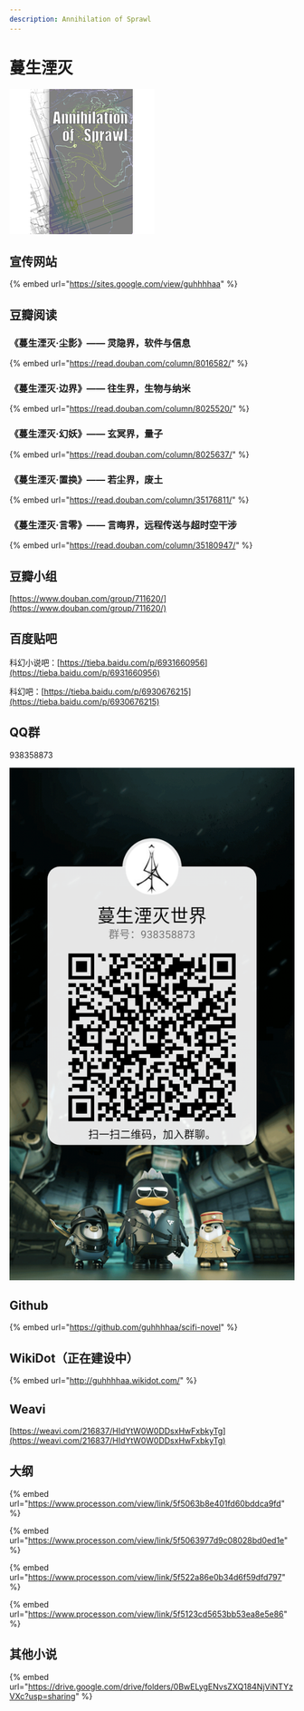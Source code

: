```yaml
---
description: Annihilation of Sprawl
---
```


# 蔓生湮灭

![Annihilation of Sprawl](.gitbook/assets/spaces_-m35v6svll3z-ggonuma_avatar-1585389178125.png)

## 宣传网站

{% embed url="https://sites.google.com/view/guhhhhaa" %}

## 豆瓣阅读

### 《蔓生湮灭·尘影》—— 灵隐界，软件与信息

{% embed url="https://read.douban.com/column/8016582/" %}

### 《蔓生湮灭·边界》—— 往生界，生物与纳米

{% embed url="https://read.douban.com/column/8025520/" %}

### 《蔓生湮灭·幻妖》—— 玄冥界，量子

{% embed url="https://read.douban.com/column/8025637/" %}

### 《蔓生湮灭·置换》—— 若尘界，废土

{% embed url="https://read.douban.com/column/35176811/" %}

### 《蔓生湮灭·言零》—— 言晦界，远程传送与超时空干涉

{% embed url="https://read.douban.com/column/35180947/" %}

## 豆瓣小组

[https://www.douban.com/group/711620/](https://www.douban.com/group/711620/)

## 百度贴吧

科幻小说吧：[https://tieba.baidu.com/p/6931660956](https://tieba.baidu.com/p/6931660956)

科幻吧：[https://tieba.baidu.com/p/6930676215](https://tieba.baidu.com/p/6930676215)

## QQ群

938358873

![](.gitbook/assets/b2f4fc44dbbfb182f4930d234ee2ce6e.png)

## Github

{% embed url="https://github.com/guhhhhaa/scifi-novel" %}

## WikiDot（正在建设中）

{% embed url="http://guhhhhaa.wikidot.com/" %}

## Weavi

[https://weavi.com/216837/HIdYtW0W0DDsxHwFxbkyTg](https://weavi.com/216837/HIdYtW0W0DDsxHwFxbkyTg)

## 大纲

{% embed url="https://www.processon.com/view/link/5f5063b8e401fd60bddca9fd" %}

{% embed url="https://www.processon.com/view/link/5f5063977d9c08028bd0ed1e" %}

{% embed url="https://www.processon.com/view/link/5f522a86e0b34d6f59dfd797" %}

{% embed url="https://www.processon.com/view/link/5f5123cd5653bb53ea8e5e86" %}

## 其他小说

{% embed url="https://drive.google.com/drive/folders/0BwELygENvsZXQ184NjViNTYzVXc?usp=sharing" %}

